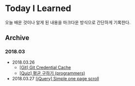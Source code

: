 # Today I Learned

오늘 배운 것이나 알게 된 내용을 마크다운 방식으로 간단하게 기록한다.

## Archive

### 2018.03

* 2018.03.26 
    * [[Git] Git Credential Cache](git/git-credential-cache.md)
    * [[Quiz] 평균 구하기 (programmers)](quiz/getting-an-average.md)
* 2018.03.27 [[jQuery] Simple one page scroll](jquery/simple-one-page-scroll.md)
